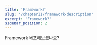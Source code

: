 ```yaml
---
title: 'Framework?'
slug: '/chapterII/framework-description'
excerpt: 'Framework?'
sidebar_position: 2
---
```


Framework 베포해보셨나요?